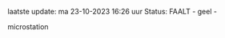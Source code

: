 laatste update: 
ma 23-10-2023 16:26   uur 
Status: FAALT - geel - 
<div class="service Y">microstation</div>